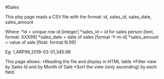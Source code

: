 #Sales

This php page reads a CSV file with the format:
id, sales_id, sales_date, sales_amount

Where:
*id = unique row id [integer]
*sales_id = id for sales person [text, format: XXX99]
*sales_date = date of sales [format :Y-m-d]
*sales_amount = value of sale [float: format N.99]

Eg: 
1,ARP99,2019-03-01,345.98

This page allows:
*Reading the file and display in HTML table
*Filter view by Sales Id and by Month of Sale
*Sort the view (only ascending) by each field
